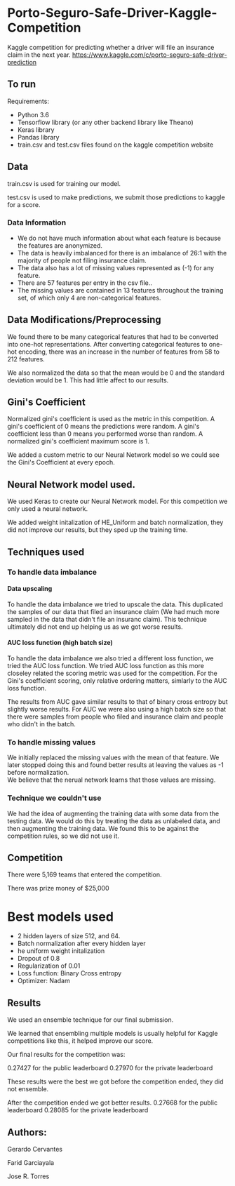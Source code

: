 # Porto-Seguro-Safe-Driver-Kaggle-Competition
Kaggle competition for predicting whether a driver will file an insurance claim in the next year.
https://www.kaggle.com/c/porto-seguro-safe-driver-prediction

## To run

Requirements:
* Python 3.6
* Tensorflow library (or any other backend library like Theano)
* Keras library
* Pandas library
* train.csv and test.csv files found on the kaggle competition website


## Data
train.csv is used for training our model.

test.csv is used to make predictions, we submit those predictions to kaggle for a score.

### Data Information

* We do not have much information about what each feature is because the features are anonymized.
* The data is heavily imbalanced for there is an imbalance of 26:1 with the majority of people not filing insurance claim.
* The data also has a lot of missing values represented as (-1) for any feature.
* There are 57 features per entry in the csv file..
* The missing values are contained in 13 features throughout the training set, of which only 4 are non-categorical features.

## Data Modifications/Preprocessing
We found there to be many categorical features that had to be converted into one-hot representations.  After converting categorical features to one-hot encoding, there was an increase in the number of features from 58 to 212 features.

We also normalized the data so that the mean would be 0 and the standard deviation would be 1.  This had little affect to our results.

## Gini's Coefficient
Normalized gini's coefficient is used as the metric in this competition.
A gini's coefficient of 0 means the predictions were random.
A gini's coefficient less than 0 means you performed worse than random.
A normalized gini's coefficient maximum score is 1.

We added a custom metric to our Neural Network model so we could see the Gini's Coefficient at every epoch.

## Neural Network model used.
We used Keras to create our Neural Network model.  For this competition we only used a neural network.

We added weight initalization of HE_Uniform and batch normalization, they did not improve our results, but they sped up the training time.

## Techniques used

### To handle data imbalance

#### Data upscaling

To handle the data imbalance we tried to upscale the data.  This duplicated the samples of our data that filed an insurance claim (We had much more sampled in the data that didn't file an insuranc claim).
This technique ultimately did not end up helping us as we got worse results.

#### AUC loss function (high batch size)

To handle the data imbalance we also tried a different loss function, we tried the AUC loss function.  We tried AUC loss function as this more closeley related the scoring metric was used for the competition.
For the Gini's coefficient scoring, only relative ordering matters, simlarly to the AUC loss function.

The results from AUC gave similar results to that of binary cross entropy but slightly worse results.  For AUC we were also using a high batch size so that there were samples from people who filed and insurance claim and people who didn't in the batch.


### To handle missing values

We initially replaced the missing values with the mean of that feature.  We later stopped doing this and found better results at leaving the values as -1 before normalization.  
We believe that the nerual network learns that those values are missing.


### Technique we couldn't use

We had the idea of augmenting the training data with some data from the testing data.  We would do this by treating the data as unlabeled data, and then augmenting the training data.
We found this to be against the competition rules, so we did not use it.

## Competition
There were 5,169 teams that entered the competition.

There was prize money of $25,000

# Best models used
* 2 hidden layers of size 512, and 64.
* Batch normalization after every hidden layer
* he uniform weight initalization
* Dropout of 0.8
* Regularization of 0.01
* Loss function: Binary Cross entropy
* Optimizer: Nadam


## Results
We used an ensemble technique for our final submission.

We learned that ensembling multiple models is usually helpful for Kaggle competitions like this, it helped improve our score.

Our final results for the competition was:

0.27427 for the public leaderboard
0.27970 for the private leaderboard

These results were the best we got before the competition ended, they did not ensemble.

After the competition ended we got better results.
0.27668 for the public leaderboard
0.28085 for the private leaderboard


## Authors:
Gerardo Cervantes

Farid Garciayala

Jose R. Torres
